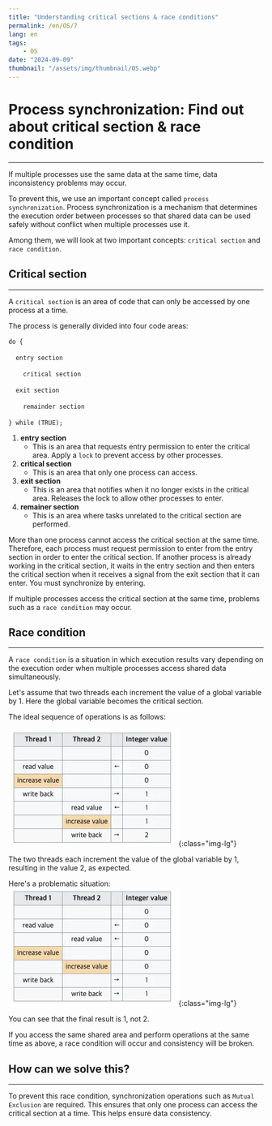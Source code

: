```yaml
---
title: "Understanding critical sections & race conditions"
permalink: /en/OS/7
lang: en
tags:
    - OS
date: "2024-09-09"
thumbnail: "/assets/img/thumbnail/OS.webp"
---
```


# Process synchronization: Find out about critical section & race condition
---

If multiple processes use the same data at the same time, data inconsistency problems may occur.

To prevent this, we use an important concept called `process synchronization`.
Process synchronization is a mechanism that determines the execution order between processes so that shared data can be used safely without conflict when multiple processes use it.

Among them, we will look at two important concepts: `critical section` and `race condition`.

## Critical section
---

A `critical section` is an area of ​​code that can only be accessed by one process at a time.

The process is generally divided into four code areas:

```text
do {

  entry section

    critical section 

  exit section

    remainder section	

} while (TRUE);
```

1. **entry section**
    - This is an area that requests entry permission to enter the critical area. Apply a `lock` to prevent access by other processes.
2. **critical section**
    - This is an area that only one process can access.
3. **exit section**
    - This is an area that notifies when it no longer exists in the critical area. Releases the lock to allow other processes to enter.
4. **remainer section**
    - This is an area where tasks unrelated to the critical section are performed.

More than one process cannot access the critical section at the same time. 
Therefore, each process must request permission to enter from the entry section in order to enter the critical section. If another process is already working in the critical section, it waits in the entry section and then enters the critical section when it receives a signal from the exit section that it can enter. You must synchronize by entering.

If multiple processes access the critical section at the same time, problems such as a `race condition` may occur.

## Race condition
---

A `race condition` is a situation in which execution results vary depending on the execution order when multiple processes access shared data simultaneously.

Let's assume that two threads each increment the value of a global variable by 1. Here the global variable becomes the critical section.

The ideal sequence of operations is as follows:

![Race condition ideal](/assets/img/posts/OS/7/1.webp "Race condition ideal"){:class="img-lg"}

The two threads each increment the value of the global variable by 1, resulting in the value 2, as expected.

Here's a problematic situation:
![Race condition problem](/assets/img/posts/OS/7/2.webp "Race condition problem"){:class="img-lg"}

You can see that the final result is 1, not 2.

If you access the same shared area and perform operations at the same time as above, a race condition will occur and consistency will be broken.

## How can we solve this?
---

To prevent this race condition, synchronization operations such as `Mutual Exclusion` are required.
This ensures that only one process can access the critical section at a time. This helps ensure data consistency.